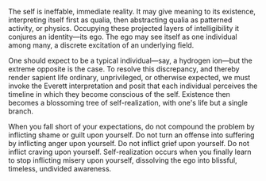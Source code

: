 The self is ineffable, immediate reality. It may give meaning to its existence, interpreting itself first as qualia, then abstracting qualia as patterned activity, or physics. Occupying these projected layers of intelligibility it conjures an identity—its ego. The ego may see itself as one individual among many, a discrete excitation of an underlying field.
  
One should expect to be a typical individual—say, a hydrogen ion—but the extreme opposite is the case. To resolve this discrepancy, and thereby render sapient life ordinary, unprivileged, or otherwise expected, we must invoke the Everett interpretation and posit that each individual perceives the timeline in which they become conscious of the self. Existence then becomes a blossoming tree of self-realization, with one's life but a single branch. 

When you fall short of your expectations, do not compound the problem by inflicting shame or guilt upon yourself. Do not turn an offense into suffering by inflicting anger upon yourself. Do not inflict grief upon yourself. Do not inflict craving upon yourself. Self-realization occurs when you finally learn to stop inflicting misery upon yourself, dissolving the ego into blissful, timeless, undivided awareness.
